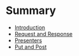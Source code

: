 # Summary

* [Introduction](README.md)
* [Request and Response](request_and_response.md)
* [Presenters](presenters.md)
* [Put and Post](put_and_post.md)


